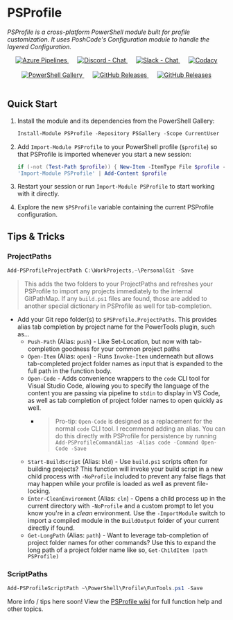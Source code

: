 # PSProfile

_PSProfile is a cross-platform PowerShell module built for profile customization. It uses PoshCode's Configuration module to handle the layered Configuration._

<div align="center">
  <!-- Azure Pipelines -->
  <a href="https://dev.azure.com/scrthq/SCRT%20HQ/_build/latest?definitionId=8">
    <img src="https://dev.azure.com/scrthq/SCRT%20HQ/_apis/build/status/scrthq.PSProfile"
      alt="Azure Pipelines" title="Azure Pipelines" />
  </a>&nbsp;&nbsp;&nbsp;&nbsp;
  <!-- Discord -->
  <a href="https://discord.gg/G66zVG7">
    <img src="https://img.shields.io/discord/235574673155293194.svg?style=flat&label=Discord&logo=discord&color=purple"
      alt="Discord - Chat" title="Discord - Chat" />
  </a>&nbsp;&nbsp;&nbsp;&nbsp;
  <!-- Slack -->
  <a href="https://scrthq-slack-invite.herokuapp.com/">
    <img src="https://img.shields.io/badge/chat-on%20slack-orange.svg?style=flat&logo=slack"
      alt="Slack - Chat" title="Slack - Chat" />
  </a>&nbsp;&nbsp;&nbsp;&nbsp;
  <!-- Codacy -->
  <a href="https://www.codacy.com/app/scrthq/PSProfile?utm_source=github.com&amp;utm_medium=referral&amp;utm_content=scrthq/PSProfile&amp;utm_campaign=Badge_Grade">
    <img src="https://api.codacy.com/project/badge/Grade/7756b60eb1c64baab17770a3cf02faa9"
      alt="Codacy" title="Codacy" />
  </a>
  </br>
  </br>
  <!-- PS Gallery -->
  <a href="https://www.PowerShellGallery.com/packages/PSProfile">
    <img src="https://img.shields.io/powershellgallery/dt/PSProfile.svg?style=flat&logo=powershell&color=blue"
      alt="PowerShell Gallery" title="PowerShell Gallery" />
  </a>&nbsp;&nbsp;&nbsp;&nbsp;
  <!-- GitHub Releases -->
  <a href="https://github.com/scrthq/PSProfile/releases/latest">
    <img src="https://img.shields.io/github/downloads/scrthq/PSProfile/total.svg?logo=github&color=blue"
      alt="GitHub Releases" title="GitHub Releases" />
  </a>&nbsp;&nbsp;&nbsp;&nbsp;
  <!-- GitHub Releases -->
  <a href="https://github.com/scrthq/PSProfile/releases/latest">
    <img src="https://img.shields.io/github/release/scrthq/PSProfile.svg?label=version&logo=github"
      alt="GitHub Releases" title="GitHub Releases" />
  </a>
</div>
<br />

## Quick Start

1. Install the module and its dependencies from the PowerShell Gallery:

    ```powershell
    Install-Module PSProfile -Repository PSGallery -Scope CurrentUser
    ```
2. Add `Import-Module PSProfile` to your PowerShell profile (`$profile`) so that PSProfile is imported whenever you start a new session:

    ```powershell
    if (-not (Test-Path $profile)) { New-Item -ItemType File $profile -Force }
    'Import-Module PSProfile' | Add-Content $profile
    ```
3. Restart your session or run `Import-Module PSProfile` to start working with it directly.
4. Explore the new `$PSProfile` variable containing the current PSProfile configuration.

## Tips & Tricks

### ProjectPaths

```powershell
Add-PSProfileProjectPath C:\WorkProjects,~\PersonalGit -Save
```

> This adds the two folders to your ProjectPaths and refreshes your PSProfile to import any projects immediately to the internal GitPathMap. If any `build.ps1` files are found, those are added to another special dictionary in PSProfile as well for tab-completion.

* Add your Git repo folder(s) to `$PSProfile.ProjectPaths`. This provides alias tab completion by project name for the PowerTools plugin, such as...
    * `Push-Path` (Alias: `push`) - Like Set-Location, but now with tab-completion goodness for your common project paths
    * `Open-Item` (Alias: `open`) - Runs `Invoke-Item` underneath but allows tab-completed project folder names as input that is expanded to the full path in the function body.
    * `Open-Code` - Adds convenience wrappers to the `code` CLI tool for Visual Studio Code, allowing you to specify the language of the content you are passing via pipeline to `stdin` to display in VS Code, as well as tab completion of project folder names to open quickly as well.
      * > Pro-tip: `Open-Code` is designed as a replacement for the normal `code` CLI tool. I recommend adding an alias. You can do this directly with PSProfile for persistence by running `Add-PSProfileCommandAlias -Alias code -Command Open-Code -Save`
    * `Start-BuildScript` (Alias: `bld`) - Use `build.ps1` scripts often for building projects? This function will invoke your build script in a new child process with `-NoProfile` included to prevent any false flags that may happen while your profile is loaded as well as prevent file-locking.
    * `Enter-CleanEnvironment` (Alias: `cln`) - Opens a child process up in the current directory with `-NoProfile` and a custom prompt to let you know you're in a _clean_ environment. Use the `-ImportModule` switch to import a compiled module in the `BuildOutput` folder of your current directly if found.
    * `Get-LongPath` (Alias: `path`) - Want to leverage tab-completion of project folder names for other commands? Use this to expand the long path of a project folder name like so, `Get-ChildItem (path PSProfile)`

### ScriptPaths

```powershell
Add-PSProfileScriptPath ~\PowerShell\Profile\FunTools.ps1 -Save
```

More info / tips here soon! View the [PSProfile wiki](https://github.com/scrthq/PSProfile/wiki) for full function help and other topics.
